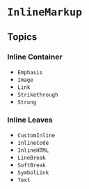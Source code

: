 # ``InlineMarkup``

## Topics

### Inline Container
- ``Emphasis``
- ``Image``
- ``Link``
- ``Strikethrough``
- ``Strong``

### Inline Leaves
- ``CustomInline``
- ``InlineCode``
- ``InlineHTML``
- ``LineBreak``
- ``SoftBreak``
- ``SymbolLink``
- ``Text``

<!-- Copyright (c) 2021-2022 Apple Inc and the Swift Project authors. All Rights Reserved. -->
